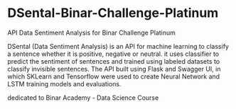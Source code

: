 # DSental-Binar-Challenge-Platinum

API Data Sentiment Analysis for Binar Challenge Platinum

DSental (Data Sentiment Analysis) is an API for machine learning to classify a sentence whether it is positive, negative or neutral. it uses classifier to predict the sentiment of sentences and trained using labeled datasets to classify invisible sentences.
The API built using Flask and Swagger UI, in which SKLearn and Tensorflow were used to create Neural Network and LSTM training models and evaluations.

dedicated to Binar Academy - Data Science Course
